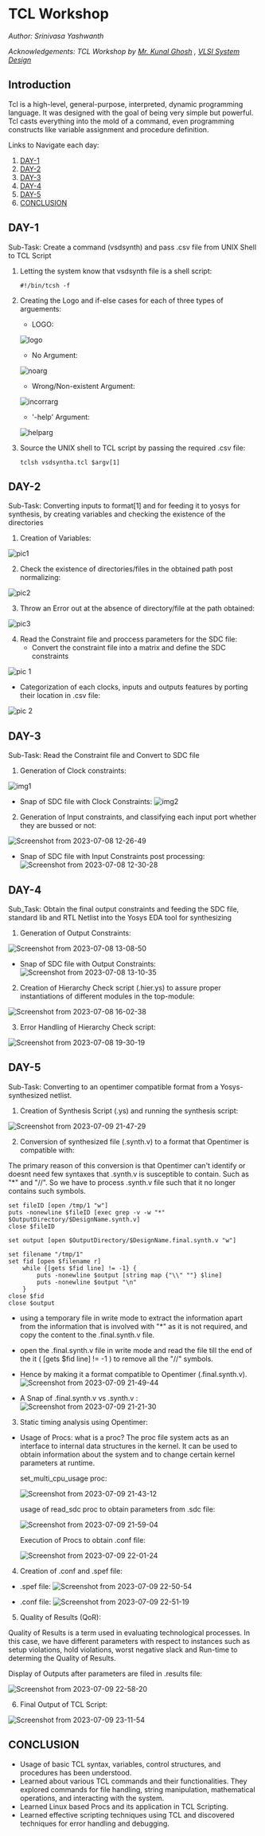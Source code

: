# **TCL Workshop**

 *Author: Srinivasa Yashwanth*
 
 *_Acknowledgements: TCL Workshop by [Mr. Kunal Ghosh](https://github.com/kunalg123) , [VLSI System Design](https://www.vlsisystemdesign.com/)_*

 ## **Introduction**

Tcl is a high-level, general-purpose, interpreted, dynamic programming language. It was designed with the goal of being very simple but powerful. Tcl casts everything into the mold of a command, even programming constructs like variable assignment and procedure definition.

Links to Navigate each day:
1. [DAY-1](#DAY-1)
2. [DAY-2](#DAY-2)
3. [DAY-3](#DAY-3)
4. [DAY-4](#DAY-4)
5. [DAY-5](#DAY-5)
6. [CONCLUSION](#CONCLUSION)
   

## DAY-1

Sub-Task: Create a command (vsdsynth) and pass .csv file from UNIX Shell to TCL Script

1. Letting the system know that vsdsynth file is a shell script:
   
    ```
   #!/bin/tcsh -f
    ```
3. Creating the Logo and if-else cases for each of three types of arguements:
   - LOGO:
     
   ![logo](https://github.com/binocroc/TCLWorkshop/assets/59701387/a1b1ac8d-5723-422f-8233-8c580ca93f56)

   - No Argument:

   ![noarg](https://github.com/binocroc/TCLWorkshop/assets/59701387/3a78717a-037e-47c6-a38a-5ce81147f8f4)

   - Wrong/Non-existent Argument:
  
   ![incorrarg](https://github.com/binocroc/TCLWorkshop/assets/59701387/4094eb49-1b87-4ab9-a419-e56c579aa9b1)

   - '-help' Argument:
  
   ![helparg](https://github.com/binocroc/TCLWorkshop/assets/59701387/c41b79ae-7944-4f13-9abc-6ac6d97af2fb)

4. Source the UNIX shell to TCL script by passing the required .csv file:

   ```
   tclsh vsdsyntha.tcl $argv[1]
   ```

## DAY-2

Sub-Task: Converting inputs to format[1] and for feeding it to yosys for synthesis, by creating variables and checking the existence of the directories

1. Creation of Variables:

![pic1](https://github.com/binocroc/TCLWorkshop/assets/59701387/d3a3d53d-1bea-4d47-84a4-9a5fd5056975)

2. Check the existence of directories/files in the obtained path post normalizing:

![pic2](https://github.com/binocroc/TCLWorkshop/assets/59701387/303ee154-5cbd-40f2-b765-a16042301cca)

3. Throw an Error out at the absence of directory/file at the path obtained:

![pic3](https://github.com/binocroc/TCLWorkshop/assets/59701387/401b9e66-5694-40a6-b0f4-7e5a858d0d06)

4. Read the Constraint file and proccess parameters for the SDC file:
   - Convert the constraint file into a matrix and define the SDC constraints

![pic 1](https://github.com/binocroc/TCLWorkshop/assets/59701387/04c90c7e-a751-46e3-9c0d-2cad715e94f9)

   - Categorization of each clocks, inputs and outputs features by porting their location in .csv file:

![pic 2](https://github.com/binocroc/TCLWorkshop/assets/59701387/69006650-bbda-49db-b872-9a2c350dc8d2)

## DAY-3

Sub-Task: Read the Constraint file and Convert to SDC file

1. Generation of Clock constraints:

![img1](https://github.com/binocroc/TCLWorkshop/assets/59701387/42734e38-2ed8-46f4-82da-b026174749a5)

- Snap of SDC file with Clock Constraints:
![img2](https://github.com/binocroc/TCLWorkshop/assets/59701387/1cb74c78-ca13-44b7-a94a-8d2e783c5377)

2. Generation of Input constraints, and classifying each input port whether they are bussed or not:

![Screenshot from 2023-07-08 12-26-49](https://github.com/binocroc/TCLWorkshop/assets/59701387/31218692-f8fe-4585-bffc-56ccbe284e96)

- Snap of SDC file with Input Constraints post processing:
  ![Screenshot from 2023-07-08 12-30-28](https://github.com/binocroc/TCLWorkshop/assets/59701387/1240a444-30ec-455f-bb66-52d100a3aa3d)

## DAY-4

Sub_Task: Obtain the final output constraints and feeding the SDC file, standard lib and RTL Netlist into the Yosys EDA tool for synthesizing

1. Generation of Output Constraints:

![Screenshot from 2023-07-08 13-08-50](https://github.com/binocroc/TCLWorkshop/assets/59701387/e04ad157-f0e9-4b81-abfb-f34a2f21cbd0)

- Snap of SDC file with Output Constraints:
![Screenshot from 2023-07-08 13-10-35](https://github.com/binocroc/TCLWorkshop/assets/59701387/01440e53-d0e2-4a42-ace7-c3da80322d4b)

2. Creation of Hierarchy Check script (.hier.ys) to assure proper instantiations of different modules in the top-module:

![Screenshot from 2023-07-08 16-02-38](https://github.com/binocroc/TCLWorkshop/assets/59701387/953683cb-af8e-4c74-8f59-a362167113e4)

3. Error Handling of Hierarchy Check script:

![Screenshot from 2023-07-08 19-30-19](https://github.com/binocroc/TCLWorkshop/assets/59701387/226037f8-8f34-4093-9e2b-64a4cb30a2e2)

## DAY-5

Sub-Task: Converting to an opentimer compatible format from a Yosys-synthesized netlist.

1. Creation of Synthesis Script (.ys) and running the synthesis script:

![Screenshot from 2023-07-09 21-47-29](https://github.com/binocroc/TCLWorkshop/assets/59701387/58aa8d84-82b5-41c9-8996-7f8cb025b4a2)

2. Conversion of synthesized file (.synth.v) to a format that Opentimer is compatible with:

The primary reason of this conversion is that Opentimer can't identify or doesnt need few syntaxes that .synth.v is susceptible to contain. Such as "*" and "//". 
So we have to process .synth.v file such that it no longer contains such symbols.

```
set fileID [open /tmp/1 "w"]
puts -nonewline $fileID [exec grep -v -w "*" $OutputDirectory/$DesignName.synth.v]
close $fileID

set output [open $OutputDirectory/$DesignName.final.synth.v "w"]

set filename "/tmp/1"
set fid [open $filename r]
	while {[gets $fid line] != -1} {
		puts -nonewline $output [string map {"\\" ""} $line]
		puts -nonewline $output "\n"
	}
close $fid
close $output

```
 - using a temporary file in write mode to extract the information apart from the information that is involved with "*" as it is not required, and copy the content to the .final.synth.v file.
 - open the .final.synth.v file in write mode and read the file till the end of the it ( [gets $fid line] != -1 ) to remove all the "//" symbols.
 - Hence by making it a format compatible to Opentimer (.final.synth.v).
   ![Screenshot from 2023-07-09 21-49-44](https://github.com/binocroc/TCLWorkshop/assets/59701387/e00f01c8-891c-4b56-ba3e-1ea19e15ca5f)

 - A Snap of .final.synth.v vs .synth.v :
   ![Screenshot from 2023-07-09 21-21-30](https://github.com/binocroc/TCLWorkshop/assets/59701387/78500e90-34c2-4bca-a7ce-9ea3df20cba8)

3. Static timing analysis using Opentimer:

- Usage of Procs:
  what is a proc? The proc file system acts as an interface to internal data structures in the kernel. It can be used to obtain information about the system and to change    certain kernel parameters at runtime.

  set_multi_cpu_usage proc:
  
  ![Screenshot from 2023-07-09 21-43-12](https://github.com/binocroc/TCLWorkshop/assets/59701387/7a4abe81-9476-4cb0-b4d5-baa4973f5052)

  usage of read_sdc proc to obtain parameters from .sdc file:

  ![Screenshot from 2023-07-09 21-59-04](https://github.com/binocroc/TCLWorkshop/assets/59701387/2c12c13c-b22b-4a24-beb7-c72e83bb2266)

  Execution of Procs to obtain .conf file:
  
  ![Screenshot from 2023-07-09 22-01-24](https://github.com/binocroc/TCLWorkshop/assets/59701387/997f2b4f-976a-4c64-9c7b-9f9a5e3a30f9)
  
4. Creation of .conf and .spef file:
 - .spef file:
   ![Screenshot from 2023-07-09 22-50-54](https://github.com/binocroc/TCLWorkshop/assets/59701387/aa5a1a5d-919a-410e-9603-b25c1b0a524f)

 - .conf file:
   ![Screenshot from 2023-07-09 22-51-19](https://github.com/binocroc/TCLWorkshop/assets/59701387/8b1afd18-f662-4062-8b58-34e8307914aa)

5. Quality of Results (QoR):

 Quality of Results is a term used in evaluating technological processes. In this case, we have different parameters with respect to instances such as setup violations, hold violations, worst negative slack and Run-time to determing the Quality of Results.

Display of Outputs after parameters are filed in .results file:

![Screenshot from 2023-07-09 22-58-20](https://github.com/binocroc/TCLWorkshop/assets/59701387/e4b36ad9-b6e8-4c06-96ed-e2b13a5d52a0)

6. Final Output of TCL Script:

![Screenshot from 2023-07-09 23-11-54](https://github.com/binocroc/TCLWorkshop/assets/59701387/e9784899-7da1-4c8b-a886-e0e584621529)

## CONCLUSION

- Usage of basic TCL syntax, variables, control structures, and procedures has been understood.
- Learned about various TCL commands and their functionalities. They explored commands for file handling, string manipulation, mathematical operations, and interacting  with the system.
- Learned Linux based Procs and its application in TCL Scripting.
- Learned effective scripting techniques using TCL and discovered techniques for error handling and debugging.



  
  






















 


